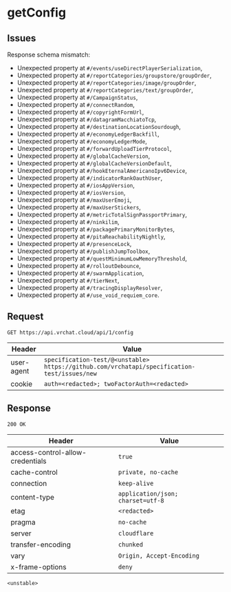 # getConfig

## Issues
Response schema mismatch:
* Unexpected property at ``#/events/useDirectPlayerSerialization``,
* Unexpected property at ``#/reportCategories/groupstore/groupOrder``,
* Unexpected property at ``#/reportCategories/image/groupOrder``,
* Unexpected property at ``#/reportCategories/text/groupOrder``,
* Unexpected property at ``#/CampaignStatus``,
* Unexpected property at ``#/connectRandom``,
* Unexpected property at ``#/copyrightFormUrl``,
* Unexpected property at ``#/datagramMacchiatoTcp``,
* Unexpected property at ``#/destinationLocationSourdough``,
* Unexpected property at ``#/economyLedgerBackfill``,
* Unexpected property at ``#/economyLedgerMode``,
* Unexpected property at ``#/forwardUploadTierProtocol``,
* Unexpected property at ``#/globalCacheVersion``,
* Unexpected property at ``#/globalCacheVersionDefault``,
* Unexpected property at ``#/hookEternalAmericanoIpv6Device``,
* Unexpected property at ``#/indicatorRankOauthUser``,
* Unexpected property at ``#/iosAppVersion``,
* Unexpected property at ``#/iosVersion``,
* Unexpected property at ``#/maxUserEmoji``,
* Unexpected property at ``#/maxUserStickers``,
* Unexpected property at ``#/metricTotalSignPassportPrimary``,
* Unexpected property at ``#/ninkilim``,
* Unexpected property at ``#/packagePrimaryMonitorBytes``,
* Unexpected property at ``#/pitaReachabilityNightly``,
* Unexpected property at ``#/presenceLock``,
* Unexpected property at ``#/publishJumpToolbox``,
* Unexpected property at ``#/questMinimumLowMemoryThreshold``,
* Unexpected property at ``#/rolloutDebounce``,
* Unexpected property at ``#/swarmApplication``,
* Unexpected property at ``#/tierNext``,
* Unexpected property at ``#/tracingDisplayResolver``,
* Unexpected property at ``#/use_void_requiem_core``.
## Request
`GET https://api.vrchat.cloud/api/1/config`

| Header | Value |
| ------ | ----- |
| user-agent | `specification-test/@<unstable> https://github.com/vrchatapi/specification-test/issues/new` |
| cookie | `auth=<redacted>; twoFactorAuth=<redacted>` |


## Response
`200 OK`

| Header | Value |
| ------ | ----- |
| access-control-allow-credentials | `true` |
| cache-control | `private, no-cache` |
| connection | `keep-alive` |
| content-type | `application/json; charset=utf-8` |
| etag | `<redacted>` |
| pragma | `no-cache` |
| server | `cloudflare` |
| transfer-encoding | `chunked` |
| vary | `Origin, Accept-Encoding` |
| x-frame-options | `deny` |

```jsonc
<unstable>
```
